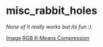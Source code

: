 # misc_rabbit_holes

_None of it really works but its fun :)._

[Image RGB K-Means Compression](./image_rgb_kmeans_compression)

